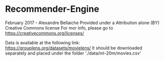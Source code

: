 # Recommender-Engine
February 2017 - Alexandre Bellaiche
Provided under a Attribution alone (BY) Creative Commons license
For mor info, please go to https://creativecommons.org/licenses/

Data is available at the following link: https://grouplens.org/datasets/movielens/
It should be downloaded separately and placed under the folder './data/ml-20m/movies.csv'

